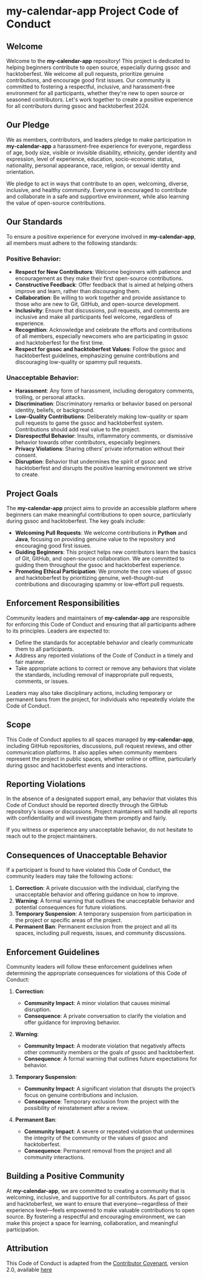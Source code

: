 # my-calendar-app Project Code of Conduct

## Welcome

Welcome to the **my-calendar-app** repository! This project is dedicated to helping beginners contribute to open source, especially during gssoc and hacktoberfest. We welcome all pull requests, prioritize genuine contributions, and encourage good first issues. Our community is committed to fostering a respectful, inclusive, and harassment-free environment for all participants, whether they're new to open source or seasoned contributors. Let's work together to create a positive experience for all contributors during gssoc and hacktoberfest 2024.

## Our Pledge

We as members, contributors, and leaders pledge to make participation in **my-calendar-app** a harassment-free experience for everyone, regardless of age, body size, visible or invisible disability, ethnicity, gender identity and expression, level of experience, education, socio-economic status, nationality, personal appearance, race, religion, or sexual identity and orientation.

We pledge to act in ways that contribute to an open, welcoming, diverse, inclusive, and healthy community. Everyone is encouraged to contribute and collaborate in a safe and supportive environment, while also learning the value of open-source contributions.

## Our Standards

To ensure a positive experience for everyone involved in **my-calendar-app**, all members must adhere to the following standards:

### Positive Behavior:
- **Respect for New Contributors**: Welcome beginners with patience and encouragement as they make their first open-source contributions.
- **Constructive Feedback**: Offer feedback that is aimed at helping others improve and learn, rather than discouraging them.
- **Collaboration**: Be willing to work together and provide assistance to those who are new to Git, GitHub, and open-source development.
- **Inclusivity**: Ensure that discussions, pull requests, and comments are inclusive and make all participants feel welcome, regardless of experience.
- **Recognition**: Acknowledge and celebrate the efforts and contributions of all members, especially newcomers who are participating in gssoc and hacktoberfest for the first time.
- **Respect for gssoc and hacktoberfest Values**: Follow the gssoc and hacktoberfest guidelines, emphasizing genuine contributions and discouraging low-quality or spammy pull requests.

### Unacceptable Behavior:
- **Harassment**: Any form of harassment, including derogatory comments, trolling, or personal attacks.
- **Discrimination**: Discriminatory remarks or behavior based on personal identity, beliefs, or background.
- **Low-Quality Contributions**: Deliberately making low-quality or spam pull requests to game the gssoc and hacktoberfest system. Contributions should add real value to the project.
- **Disrespectful Behavior**: Insults, inflammatory comments, or dismissive behavior towards other contributors, especially beginners.
- **Privacy Violations**: Sharing others’ private information without their consent.
- **Disruption**: Behavior that undermines the spirit of gssoc and hacktoberfest and disrupts the positive learning environment we strive to create.

## Project Goals

The **my-calendar-app** project aims to provide an accessible platform where beginners can make meaningful contributions to open source, particularly during gssoc and hacktoberfest. The key goals include:

- **Welcoming Pull Requests**: We welcome contributions in **Python** and **Java**, focusing on providing genuine value to the repository and encouraging good first issues.
- **Guiding Beginners**: This project helps new contributors learn the basics of Git, GitHub, and open-source collaboration. We are committed to guiding them throughout the gssoc and hacktoberfest experience.
- **Promoting Ethical Participation**: We promote the core values of gssoc and hacktoberfest by prioritizing genuine, well-thought-out contributions and discouraging spammy or low-effort pull requests.

## Enforcement Responsibilities

Community leaders and maintainers of **my-calendar-app** are responsible for enforcing this Code of Conduct and ensuring that all participants adhere to its principles. Leaders are expected to:

- Define the standards for acceptable behavior and clearly communicate them to all participants.
- Address any reported violations of the Code of Conduct in a timely and fair manner.
- Take appropriate actions to correct or remove any behaviors that violate the standards, including removal of inappropriate pull requests, comments, or issues.

Leaders may also take disciplinary actions, including temporary or permanent bans from the project, for individuals who repeatedly violate the Code of Conduct.

## Scope

This Code of Conduct applies to all spaces managed by **my-calendar-app**, including GitHub repositories, discussions, pull request reviews, and other communication platforms. It also applies when community members represent the project in public spaces, whether online or offline, particularly during gssoc and hacktoberfest events and interactions.

## Reporting Violations

In the absence of a designated support email, any behavior that violates this Code of Conduct should be reported directly through the GitHub repository's issues or discussions. Project maintainers will handle all reports with confidentiality and will investigate them promptly and fairly.

If you witness or experience any unacceptable behavior, do not hesitate to reach out to the project maintainers.

## Consequences of Unacceptable Behavior

If a participant is found to have violated this Code of Conduct, the community leaders may take the following actions:

1. **Correction**: A private discussion with the individual, clarifying the unacceptable behavior and offering guidance on how to improve.
2. **Warning**: A formal warning that outlines the unacceptable behavior and potential consequences for future violations.
3. **Temporary Suspension**: A temporary suspension from participation in the project or specific areas of the project.
4. **Permanent Ban**: Permanent exclusion from the project and all its spaces, including pull requests, issues, and community discussions.

## Enforcement Guidelines

Community leaders will follow these enforcement guidelines when determining the appropriate consequences for violations of this Code of Conduct:

1. **Correction**:
   - **Community Impact**: A minor violation that causes minimal disruption.
   - **Consequence**: A private conversation to clarify the violation and offer guidance for improving behavior.

2. **Warning**:
   - **Community Impact**: A moderate violation that negatively affects other community members or the goals of gssoc and hacktoberfest.
   - **Consequence**: A formal warning that outlines future expectations for behavior.

3. **Temporary Suspension**:
   - **Community Impact**: A significant violation that disrupts the project’s focus on genuine contributions and inclusion.
   - **Consequence**: Temporary exclusion from the project with the possibility of reinstatement after a review.

4. **Permanent Ban**:
   - **Community Impact**: A severe or repeated violation that undermines the integrity of the community or the values of gssoc and hacktoberfest.
   - **Consequence**: Permanent removal from the project and all community interactions.

## Building a Positive Community

At **my-calendar-app**, we are committed to creating a community that is welcoming, inclusive, and supportive for all contributors. As part of gssoc and hacktoberfest, we want to ensure that everyone—regardless of their experience level—feels empowered to make valuable contributions to open source. By fostering a respectful and encouraging environment, we can make this project a space for learning, collaboration, and meaningful participation.

## Attribution

This Code of Conduct is adapted from the [Contributor Covenant](https://www.contributor-covenant.org), version 2.0, available [here](https://www.contributor-covenant.org/version/2/0/code_of_conduct.html)